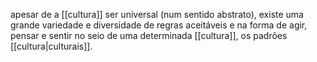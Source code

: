 apesar de a [[cultura]] ser universal (num sentido abstrato), existe uma grande variedade e diversidade de regras aceitáveis e na forma de agir, pensar e sentir no seio de uma determinada [[cultura]], os padrões [[cultura|culturais]].
